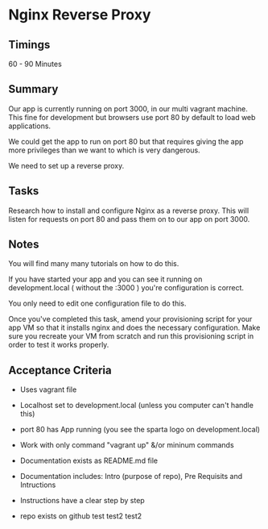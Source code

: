 # Nginx Reverse Proxy

## Timings

60 - 90 Minutes

## Summary

Our app is currently running on port 3000, in our multi vagrant machine. 
This fine for development but browsers use port 80 by default to load web applications.

We could get the app to run on port 80 but that requires giving the app more privileges than we want to which is very dangerous.

We need to set up a reverse proxy.

## Tasks

Research how to install and configure Nginx as a reverse proxy. This will listen for requests on port 80 and pass them on to our app on port 3000.

## Notes

You will find many many tutorials on how to do this.

If you have started your app and you can see it running on development.local ( without the :3000 ) you're configuration is correct.

You only need to edit one configuration file to do this.

Once you've completed this task, amend your provisioning script for your app VM so that it installs nginx and does the necessary configuration. Make sure you recreate your VM from scratch and run this provisioning script in order to test it works properly.



## Acceptance Criteria

* Uses vagrant file
* Localhost set to development.local (unless you computer can't handle this)
* port 80 has App running (you see the sparta logo on development.local)
* Work with only command "vagrant up" &/or mininum commands 

* Documentation exists as README.md file 
* Documentation includes: Intro (purpose of repo), Pre Requisits  and Intructions
* Instructions have a clear step by step

* repo exists on github
test
test2
test2
